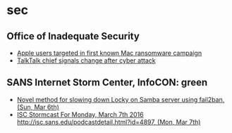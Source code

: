 # sec

## Office of Inadequate Security
- [Apple users targeted in first known Mac ransomware campaign](http://www.databreaches.net/apple-users-targeted-in-first-known-mac-ransomware-campaign/)
- [TalkTalk chief signals change after cyber attack](http://www.databreaches.net/talktalk-chief-signals-change-after-cyber-attack/)

## SANS Internet Storm Center, InfoCON: green
- [Novel method for slowing down Locky on Samba server using fail2ban, (Sun, Mar 6th)](https://isc.sans.edu/diary.html?storyid=20805&rss)
- [ISC Stormcast For Monday, March 7th 2016 http://isc.sans.edu/podcastdetail.html?id=4897, (Mon, Mar 7th)](https://isc.sans.edu/diary.html?storyid=20807&rss)


